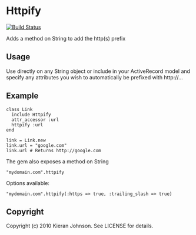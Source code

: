 Httpify
=======

[![Build Status](https://travis-ci.org/invisiblelines/httpify.png?branch=master)](https://travis-ci.org/invisiblelines/httpify)

Adds a method on String to add the http(s) prefix 

Usage
-----

Use directly on any String object or include in your ActiveRecord model and 
specify any attributes you wish to automatically be prefixed with http://...

Example
-------

    class Link
      include Httpify
      attr_accessor :url
      httpify :url
    end

    link = Link.new
    link.url = "google.com"
    link.url # Returns http://google.com

The gem also exposes a method on String

    "mydomain.com".httpify

Options available:

    "mydomain.com".httpify(:https => true, :trailing_slash => true)


Copyright
---------

Copyright (c) 2010 Kieran Johnson. See LICENSE for details.